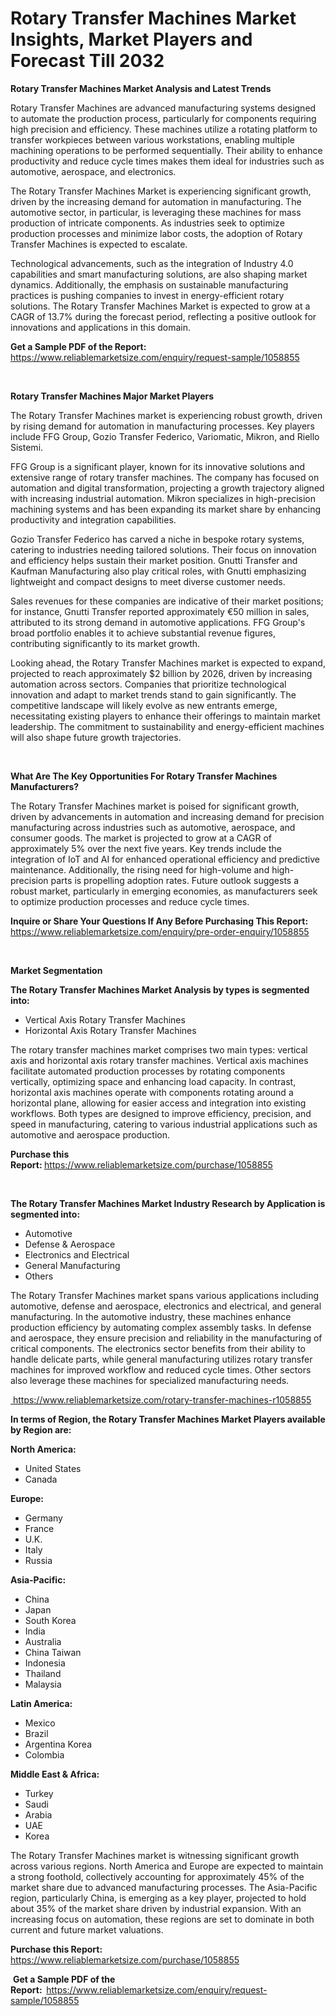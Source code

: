 <p><h1>Rotary Transfer Machines Market Insights, Market Players and Forecast Till 2032</h1></p><p><strong>Rotary Transfer Machines Market Analysis and Latest Trends</strong></p>
<p><p>Rotary Transfer Machines are advanced manufacturing systems designed to automate the production process, particularly for components requiring high precision and efficiency. These machines utilize a rotating platform to transfer workpieces between various workstations, enabling multiple machining operations to be performed sequentially. Their ability to enhance productivity and reduce cycle times makes them ideal for industries such as automotive, aerospace, and electronics.</p><p>The Rotary Transfer Machines Market is experiencing significant growth, driven by the increasing demand for automation in manufacturing. The automotive sector, in particular, is leveraging these machines for mass production of intricate components. As industries seek to optimize production processes and minimize labor costs, the adoption of Rotary Transfer Machines is expected to escalate. </p><p>Technological advancements, such as the integration of Industry 4.0 capabilities and smart manufacturing solutions, are also shaping market dynamics. Additionally, the emphasis on sustainable manufacturing practices is pushing companies to invest in energy-efficient rotary solutions. The Rotary Transfer Machines Market is expected to grow at a CAGR of 13.7% during the forecast period, reflecting a positive outlook for innovations and applications in this domain.</p></p>
<p><strong>Get a Sample PDF of the Report:&nbsp;</strong> <a href="https://www.reliablemarketsize.com/enquiry/request-sample/1058855?utm_campaign=3272&utm_medium=2&utm_source=Github&utm_content=ia&utm_term=16042025&utm_id=rotary-transfer-machines">https://www.reliablemarketsize.com/enquiry/request-sample/1058855</a></p>
<p>&nbsp;</p>
<p><strong>Rotary Transfer Machines Major Market Players</strong></p>
<p><p>The Rotary Transfer Machines market is experiencing robust growth, driven by rising demand for automation in manufacturing processes. Key players include FFG Group, Gozio Transfer Federico, Variomatic, Mikron, and Riello Sistemi. </p><p>FFG Group is a significant player, known for its innovative solutions and extensive range of rotary transfer machines. The company has focused on automation and digital transformation, projecting a growth trajectory aligned with increasing industrial automation. Mikron specializes in high-precision machining systems and has been expanding its market share by enhancing productivity and integration capabilities.</p><p>Gozio Transfer Federico has carved a niche in bespoke rotary systems, catering to industries needing tailored solutions. Their focus on innovation and efficiency helps sustain their market position. Gnutti Transfer and Kaufman Manufacturing also play critical roles, with Gnutti emphasizing lightweight and compact designs to meet diverse customer needs. </p><p>Sales revenues for these companies are indicative of their market positions; for instance, Gnutti Transfer reported approximately €50 million in sales, attributed to its strong demand in automotive applications. FFG Group's broad portfolio enables it to achieve substantial revenue figures, contributing significantly to its market growth.</p><p>Looking ahead, the Rotary Transfer Machines market is expected to expand, projected to reach approximately $2 billion by 2026, driven by increasing automation across sectors. Companies that prioritize technological innovation and adapt to market trends stand to gain significantly. The competitive landscape will likely evolve as new entrants emerge, necessitating existing players to enhance their offerings to maintain market leadership. The commitment to sustainability and energy-efficient machines will also shape future growth trajectories.</p></p>
<p>&nbsp;</p>
<p><strong>What Are The Key Opportunities For Rotary Transfer Machines Manufacturers?</strong></p>
<p><p>The Rotary Transfer Machines market is poised for significant growth, driven by advancements in automation and increasing demand for precision manufacturing across industries such as automotive, aerospace, and consumer goods. The market is projected to grow at a CAGR of approximately 5% over the next five years. Key trends include the integration of IoT and AI for enhanced operational efficiency and predictive maintenance. Additionally, the rising need for high-volume and high-precision parts is propelling adoption rates. Future outlook suggests a robust market, particularly in emerging economies, as manufacturers seek to optimize production processes and reduce cycle times.</p></p>
<p><strong>Inquire or Share Your Questions If Any Before Purchasing This Report:</strong> <a href="https://www.reliablemarketsize.com/enquiry/pre-order-enquiry/1058855?utm_campaign=3272&utm_medium=2&utm_source=Github&utm_content=ia&utm_term=16042025&utm_id=rotary-transfer-machines">https://www.reliablemarketsize.com/enquiry/pre-order-enquiry/1058855</a></p>
<p>&nbsp;</p>
<p><strong>Market Segmentation</strong></p>
<p><strong>The Rotary Transfer Machines Market Analysis by types is segmented into:</strong></p>
<p><ul><li>Vertical Axis Rotary Transfer Machines</li><li>Horizontal Axis Rotary Transfer Machines</li></ul></p>
<p><p>The rotary transfer machines market comprises two main types: vertical axis and horizontal axis rotary transfer machines. Vertical axis machines facilitate automated production processes by rotating components vertically, optimizing space and enhancing load capacity. In contrast, horizontal axis machines operate with components rotating around a horizontal plane, allowing for easier access and integration into existing workflows. Both types are designed to improve efficiency, precision, and speed in manufacturing, catering to various industrial applications such as automotive and aerospace production.</p></p>
<p><strong>Purchase this Report:&nbsp;</strong><a href="https://www.reliablemarketsize.com/purchase/1058855?utm_campaign=3272&utm_medium=2&utm_source=Github&utm_content=ia&utm_term=16042025&utm_id=rotary-transfer-machines">https://www.reliablemarketsize.com/purchase/1058855</a></p>
<p>&nbsp;</p>
<p><strong>The Rotary Transfer Machines Market Industry Research by Application is segmented into:</strong></p>
<p><ul><li>Automotive</li><li>Defense & Aerospace</li><li>Electronics and Electrical</li><li>General Manufacturing</li><li>Others</li></ul></p>
<p><p>The Rotary Transfer Machines market spans various applications including automotive, defense and aerospace, electronics and electrical, and general manufacturing. In the automotive industry, these machines enhance production efficiency by automating complex assembly tasks. In defense and aerospace, they ensure precision and reliability in the manufacturing of critical components. The electronics sector benefits from their ability to handle delicate parts, while general manufacturing utilizes rotary transfer machines for improved workflow and reduced cycle times. Other sectors also leverage these machines for specialized manufacturing needs.</p></p>
<p><a href="https://www.reliablemarketsize.com/rotary-transfer-machines-r1058855?utm_campaign=3272&utm_medium=2&utm_source=Github&utm_content=ia&utm_term=16042025&utm_id=rotary-transfer-machines">&nbsp;https://www.reliablemarketsize.com/rotary-transfer-machines-r1058855</a></p>
<p><strong>In terms of Region, the Rotary Transfer Machines Market Players available by Region are:</strong></p>
<p>
    <p> <strong> North America: </strong>
        <ul>
            <li>United States</li>
            <li>Canada</li>
        </ul>
        </p> 
    <p> <strong> Europe: </strong>
        <ul>
            <li>Germany</li>
            <li>France</li>
            <li>U.K.</li>
            <li>Italy</li>
            <li>Russia</li>
        </ul>
        </p> 
    <p> <strong> Asia-Pacific: </strong>
        <ul>
            <li>China</li>
            <li>Japan</li>
            <li>South Korea</li>
            <li>India</li>
            <li>Australia</li>
            <li>China Taiwan</li>
            <li>Indonesia</li>
            <li>Thailand</li>
            <li>Malaysia</li>
        </ul>
        </p> 
    <p> <strong> Latin America: </strong>
        <ul>
            <li>Mexico</li>
            <li>Brazil</li>
            <li>Argentina Korea</li>
            <li>Colombia</li>
        </ul>
        </p> 
    <p> <strong> Middle East & Africa: </strong>
        <ul>
            <li>Turkey</li>
            <li>Saudi</li>
            <li>Arabia</li>
            <li>UAE</li>
            <li>Korea</li>
        </ul>
    </p>
    </p>
<p><p>The Rotary Transfer Machines market is witnessing significant growth across various regions. North America and Europe are expected to maintain a strong foothold, collectively accounting for approximately 45% of the market share due to advanced manufacturing processes. The Asia-Pacific region, particularly China, is emerging as a key player, projected to hold about 35% of the market share driven by industrial expansion. With an increasing focus on automation, these regions are set to dominate in both current and future market valuations.</p></p>
<p><strong>Purchase this Report: </strong><a href="https://www.reliablemarketsize.com/purchase/1058855?utm_campaign=3272&utm_medium=2&utm_source=Github&utm_content=ia&utm_term=16042025&utm_id=rotary-transfer-machines">https://www.reliablemarketsize.com/purchase/1058855</a></p>
<p>&nbsp;<strong>Get a Sample PDF of the Report:&nbsp;&nbsp;</strong><a href="https://www.reliablemarketsize.com/enquiry/request-sample/1058855?utm_campaign=3272&utm_medium=2&utm_source=Github&utm_content=ia&utm_term=16042025&utm_id=rotary-transfer-machines">https://www.reliablemarketsize.com/enquiry/request-sample/1058855</a></p>
<p><strong></strong></p>
<p><p></p><p></p><p></p></p>